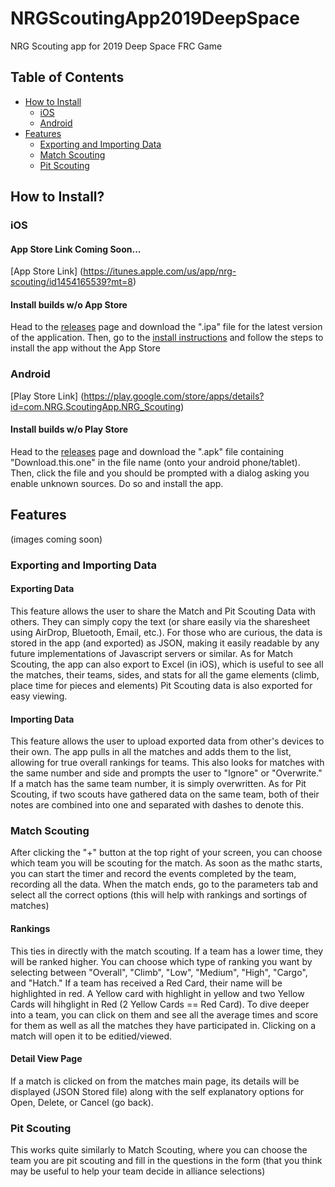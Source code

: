 # NRGScoutingApp2019DeepSpace
NRG Scouting app for 2019 Deep Space FRC Game

## Table of Contents
- [How to Install](#how-to-install)
  - [iOS](#ios)
  - [Android](#android)
- [Features](#features)
  - [Exporting and Importing Data](#exporting-and-importing-data)
  - [Match Scouting](#match-scouting)
  - [Pit Scouting](#pit-scouting)

## How to Install?

### iOS
#### App Store Link Coming Soon...
[App Store Link] (https://itunes.apple.com/us/app/nrg-scouting/id1454165539?mt=8)

#### Install builds w/o App Store 
Head to the [releases](https://github.com/NRG948/NRGScoutingApp2019DeepSpace/releases) page and download the ".ipa" file for the latest version of the application. Then, go to the [install instructions](https://docs.google.com/document/d/1pQ8tAQsyVpHBQo1SHUSvb6X0ylbjBsiniisp-dAJFd8/edit#bookmark=id.g6e35tc9zquw) and follow the steps to install the app without the App Store

### Android
[Play Store Link] (https://play.google.com/store/apps/details?id=com.NRG.ScoutingApp.NRG_Scouting)

#### Install builds w/o Play Store
Head to the [releases](https://github.com/NRG948/NRGScoutingApp2019DeepSpace/releases) page and download the ".apk" file containing "Download.this.one" in the file name (onto your android phone/tablet). Then, click the file and you should be prompted with a dialog asking you enable unknown sources. Do so and install the app.

## Features 
(images coming soon)

### Exporting and Importing Data
#### Exporting Data
This feature allows the user to share the Match and Pit Scouting Data with others. They can simply copy the text (or share easily via the sharesheet using AirDrop, Bluetooth, Email, etc.). For those who are curious, the data is stored in the app (and exported) as JSON, making it easily readable by any future implementations of Javascript servers or similar.
As for Match Scouting, the app can also export to Excel (in iOS), which is useful to see all the matches, their teams, sides, and stats for all the game elements (climb, place time for pieces and elements)
Pit Scouting data is also exported for easy viewing.
#### Importing Data
This feature allows the user to upload exported data from other's devices to their own. The app pulls in all the matches and adds them to the list, allowing for true overall rankings for teams. This also looks for matches with the same number and side and prompts the user to "Ignore" or "Overwrite." If a match has the same team number, it is simply overwritten.
As for Pit Scouting, if two scouts have gathered data on the same team, both of their notes are combined into one and separated with dashes to denote this.

### Match Scouting
After clicking the "+" button at the top right of your screen, you can choose which team you will be scouting for the match.
As soon as the mathc starts, you can start the timer and record the events completed by the team, recording all the data.
When the match ends, go to the parameters tab and select all the correct options (this will help with rankings and sortings of matches)
#### Rankings
This ties in directly with the match scouting. If a team has a lower time, they will be ranked higher. You can choose which type of ranking you want by selecting between "Overall", "Climb", "Low", "Medium", "High", "Cargo", and "Hatch." 
If a team has received a Red Card, their name will be highlighted in red. A Yellow card with highlight in yellow and two Yellow Cards will hihglight in Red (2 Yellow Cards == Red Card).
To dive deeper into a team, you can click on them and see all the average times and score for them as well as all the matches they have participated in. Clicking on a match will open it to be editied/viewed.
#### Detail View Page
If a match is clicked on from the matches main page, its details will be displayed (JSON Stored file) along with the self explanatory options for Open, Delete, or Cancel (go back).

### Pit Scouting
This works quite similarly to Match Scouting, where you can choose the team you are pit scouting and fill in the questions in the form (that you think may be useful to help your team decide in alliance selections)
